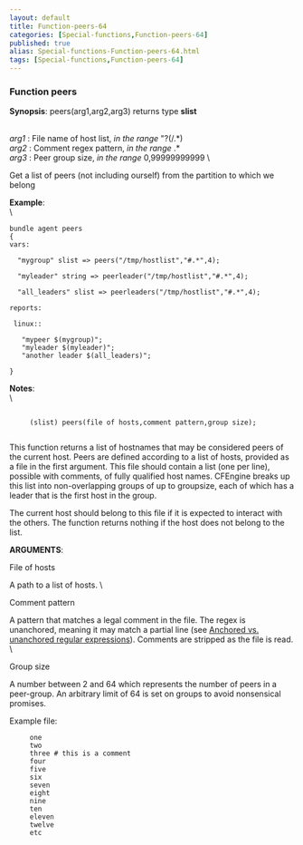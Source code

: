 ```yaml
---
layout: default
title: Function-peers-64
categories: [Special-functions,Function-peers-64]
published: true
alias: Special-functions-Function-peers-64.html
tags: [Special-functions,Function-peers-64]
---
```


### Function peers

**Synopsis**: peers(arg1,arg2,arg3) returns type **slist**

\
 *arg1* : File name of host list, *in the range* "?(/.\*) \
 *arg2* : Comment regex pattern, *in the range* .\* \
 *arg3* : Peer group size, *in the range* 0,99999999999 \

Get a list of peers (not including ourself) from the partition to which
we belong

**Example**:\
 \

~~~~ {.verbatim}
bundle agent peers
{
vars:

  "mygroup" slist => peers("/tmp/hostlist","#.*",4);

  "myleader" string => peerleader("/tmp/hostlist","#.*",4);

  "all_leaders" slist => peerleaders("/tmp/hostlist","#.*",4);

reports:

 linux::

   "mypeer $(mygroup)";
   "myleader $(myleader)";
   "another leader $(all_leaders)";

}
~~~~

**Notes**:\
 \

~~~~ {.example}
     
     (slist) peers(file of hosts,comment pattern,group size);
     
~~~~

This function returns a list of hostnames that may be considered peers
of the current host. Peers are defined according to a list of hosts,
provided as a file in the first argument. This file should contain a
list (one per line), possible with comments, of fully qualified host
names. CFEngine breaks up this list into non-overlapping groups of up to
groupsize, each of which has a leader that is the first host in the
group.

The current host should belong to this file if it is expected to
interact with the others. The function returns nothing if the host does
not belong to the list.

**ARGUMENTS**:

File of hosts

A path to a list of hosts. \

Comment pattern

A pattern that matches a legal comment in the file. The regex is
unanchored, meaning it may match a partial line (see [Anchored vs.
unanchored regular
expressions](#Anchored-vs_002e-unanchored-regular-expressions)).
Comments are stripped as the file is read. \

Group size

A number between 2 and 64 which represents the number of peers in a
peer-group. An arbitrary limit of 64 is set on groups to avoid
nonsensical promises.

Example file:

~~~~ {.smallexample}
     one
     two
     three # this is a comment
     four
     five
     six
     seven
     eight
     nine
     ten
     eleven
     twelve
     etc
     
~~~~
